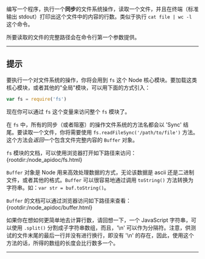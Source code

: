 编写一个程序，执行一个**同步**的文件系统操作，读取一个文件，并且在终端（标准输出 stdout）打印出这个文件中的内容的行数。类似于执行 `cat file | wc -l` 这个命令。

所要读取的文件的完整路径会在命令行第一个参数提供。


----------------------------------------------------------------------
## 提示

要执行一个对文件系统的操作，你将会用到 `fs` 这个 Node 核心模块。要加载这类核心模块，或者其他的"全局"模块，可以用下面的方式引入：

```js
var fs = require('fs')
```

现在你可以通过 `fs` 这个变量来访问整个 `fs` 模块了。

在 `fs` 中，所有的同步（或者阻塞）的操作文件系统的方法名都会以 'Sync' 结尾。要读取一个文件，你将需要使用  `fs.readFileSync('/path/to/file')` 方法。这个方法会*返回*一个包含文件完整内容的 `Buffer` 对象。

`fs` 模块的文档，可以使用浏览器打开如下路径来访问：
  {rootdir:/node_apidoc/fs.html}

`Buffer` 对象是 Node 用来高效处理数据的方式，无论该数据是 ascii 还是二进制文件，或者其他的格式。`Buffer` 可以很容易地通过调用 `toString()` 方法转换为字符串。如：`var str = buf.toString()`。

`Buffer` 的文档可以通过浏览器访问如下路径来查看：
  {rootdir:/node_apidoc/buffer.html}

如果你在想如何更简单地去计算行数，请回想一下，一个 JavaScript 字符串，可以使用 `.split()` 分割成子字符串数组，而且，'\n' 可以作为分隔符。注意，供测试的文件末尾的最后一行并没有进行换行，即没有 '\n' 的存在，因此，使用这个方法的话，所得的数组的长度会比行数多一个。

----------------------------------------------------------------------
